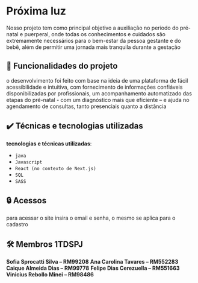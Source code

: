 # Próxima luz 

Nosso projeto tem como principal objetivo a auxiliação no período do
pré-natal e puerperal, onde todas os conhecimentos e cuidados são
extremamente necessários para o bem-estar da pessoa gestante e do bebê,
além de permitir uma jornada mais tranquila durante a gestação

## 🔨 Funcionalidades do projeto

o desenvolvimento foi feito com base na ideia de uma
plataforma de fácil acessibilidade e intuitiva, com fornecimento de informações
confiáveis disponibilizadas por profissionais, um acompanhamento
automatizado das etapas do pré-natal - com um diagnóstico mais que eficiente
– e ajuda no agendamento de consultas, tanto presenciais quanto a distância


## ✔️ Técnicas e tecnologias utilizadas

**tecnologias e técnicas utilizadas**:

- `java`
- `Javascript`
- `React (no contexto de Next.js)`
- `SQL`
- `SASS`

## 🔒 Acessos
para acessar o site insira o email e senha, o mesmo se aplica para o cadastro


## 🛠️ Membros 1TDSPJ

**Sofia Sprocatti Silva – RM99208**
**Ana Carolina Tavares – RM552283** 
**Caique Almeida Dias – RM99778** 
**Felipe Dias Cerezuella – RM551663**
**Vinicius Rebollo Minei – RM98486**

